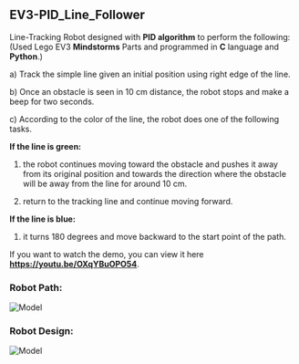 ## EV3-PID_Line_Follower

 Line-Tracking Robot designed with **PID algorithm** to perform the following: (Used Lego EV3 **Mindstorms** Parts and programmed in **C** language and **Python**.)
 
  a) Track the simple line given an initial position using right edge of the line.
  
  b) Once an obstacle is seen in 10 cm distance, the robot stops and make a beep for two seconds.
  
  c) According to the color of the line, the robot does one of the following tasks. 

**If the line is green:**
   1. the robot continues moving toward the obstacle and pushes it away from its original position 
   and towards the direction where the obstacle will be away from the line for around 10 cm.
   
   2. return to the tracking line and continue moving forward. 

**If the line is blue:**
   1. it turns 180 degrees and move backward to the start point of the path. 

If you want to watch the demo, you can view it here  **__https://youtu.be/OXqYBuOPO54__**. 
   
### Robot Path:

![Model](https://github.com/banveet-johal/EV3-PID_Line_Follower_C/blob/main/image/robot_path.PNG)

### Robot Design:

![Model](https://github.com/banveet-johal/EV3-PID_Line_Follower_C/blob/main/image/robot.PNG)
